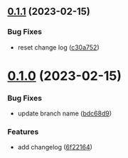 ## [0.1.1](https://github.com/Foggy-J/greetings-ci/compare/v0.1.0...v0.1.1) (2023-02-15)


### Bug Fixes

* reset change log ([c30a752](https://github.com/Foggy-J/greetings-ci/commit/c30a75281e282eeae7fa64c20ad72b50e6af7e49))



# [0.1.0](https://github.com/Foggy-J/greetings-ci/compare/6f22164b20100e63ab27e9ef5cd3024a70b0762a...v0.1.0) (2023-02-15)


### Bug Fixes

* update branch name ([bdc68d9](https://github.com/Foggy-J/greetings-ci/commit/bdc68d9221a77fb39f6e0f51715a953ab7d22fae))


### Features

* add changelog ([6f22164](https://github.com/Foggy-J/greetings-ci/commit/6f22164b20100e63ab27e9ef5cd3024a70b0762a))



